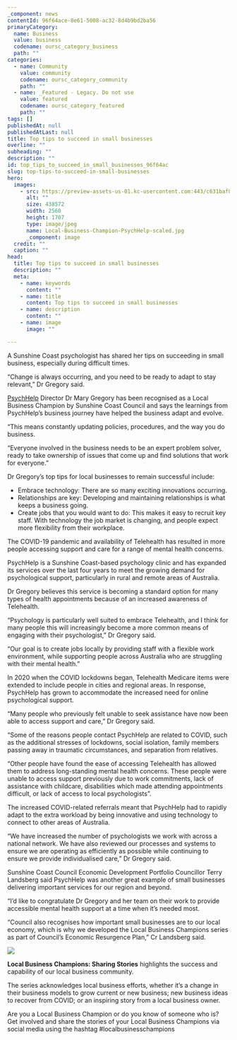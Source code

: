 ```yaml
---
_component: news
contentId: 96f64ace-8e61-5008-ac32-8d4b9bd2ba56
primaryCategory:
  name: Business
  value: business
  codename: oursc_category_business
  path: ""
categories:
  - name: Community
    value: community
    codename: oursc_category_community
    path: ""
  - name: _Featured - Legacy. Do not use
    value: featured
    codename: oursc_category_featured
    path: ""
tags: []
publishedAt: null
publishedAtLast: null
title: Top tips to succeed in small businesses
overline: ""
subheading: ""
description: ""
id: top_tips_to_succeed_in_small_businesses_96f64ac
slug: top-tips-to-succeed-in-small-businesses
hero:
  images:
    - src: https://preview-assets-us-01.kc-usercontent.com:443/c631baf8-1b46-001f-580c-d0001b68b4a8/19c5d5a8-467f-4995-8e82-6744fb56f52a/Local-Business-Champion-PsychHelp-scaled.jpg
      alt: ""
      size: 438572
      width: 2560
      height: 1707
      type: image/jpeg
      name: Local-Business-Champion-PsychHelp-scaled.jpg
      _component: image
  credit: ""
  caption: ""
head:
  title: Top tips to succeed in small businesses
  description: ""
  meta:
    - name: keywords
      content: ""
    - name: title
      content: Top tips to succeed in small businesses
    - name: description
      content: ""
    - name: image
      image: ""

---
```

A Sunshine Coast psychologist has shared her tips on succeeding in small business, especially during difficult times.

“Change is always occurring, and you need to be ready to adapt to stay relevant,” Dr Gregory said.

[PsychHelp](https://www.psychhelp.com.au/)
&#x20;Director Dr Mary Gregory has been recognised as a Local Business Champion by Sunshine Coast Council and says the learnings from PsychHelp’s business journey have helped the business adapt and evolve.

“This means constantly updating policies, procedures, and the way you do business.

“Everyone involved in the business needs to be an expert problem solver, ready to take ownership of issues that come up and find solutions that work for everyone.”

Dr Gregory’s top tips for local businesses to remain successful include:

*   Embrace technology: There are so many exciting innovations occurring.
*   Relationships are key: Developing and maintaining relationships is what keeps a business going.
*   Create jobs that you would want to do: This makes it easy to recruit key staff. With technology the job market is changing, and people expect more flexibility from their workplace. 

The COVID-19 pandemic and availability of Telehealth has resulted in more people accessing support and care for a range of mental health concerns.

PsychHelp is a Sunshine Coast-based psychology clinic and has expanded its services over the last four years to meet the growing demand for psychological support, particularly in rural and remote areas of Australia.

Dr Gregory believes this service is becoming a standard option for many types of health appointments because of an increased awareness of Telehealth.

“Psychology is particularly well suited to embrace Telehealth, and I think for many people this will increasingly become a more common means of engaging with their psychologist,” Dr Gregory said.

“Our goal is to create jobs locally by providing staff with a flexible work environment, while supporting people across Australia who are struggling with their mental health.”

In 2020 when the COVID lockdowns began, Telehealth Medicare items were extended to include people in cities and regional areas. In response, PsychHelp has grown to accommodate the increased need for online psychological support.

“Many people who previously felt unable to seek assistance have now been able to access support and care,” Dr Gregory said.

“Some of the reasons people contact PsychHelp are related to COVID, such as the additional stresses of lockdowns, social isolation, family members passing away in traumatic circumstances, and separation from relatives.

“Other people have found the ease of accessing Telehealth has allowed them to address long-standing mental health concerns. These people were unable to access support previously due to work commitments, lack of assistance with childcare, disabilities which made attending appointments difficult, or lack of access to local psychologists”.

The increased COVID-related referrals meant that PsychHelp had to rapidly adapt to the extra workload by being innovative and using technology to connect to other areas of Australia.

“We have increased the number of psychologists we work with across a national network. We have also reviewed our processes and systems to ensure we are operating as efficiently as possible while continuing to ensure we provide individualised care,” Dr Gregory said. 

Sunshine Coast Council Economic Development Portfolio Councillor Terry Landsberg said PsychHelp was another great example of small businesses delivering important services for our region and beyond.

“I’d like to congratulate Dr Gregory and her team on their work to provide accessible mental health support at a time when it’s needed most.

“Council also recognises how important small businesses are to our local economy, which is why we developed the Local Business Champions series as part of Council’s Economic Resurgence Plan,” Cr Landsberg said.

![](https://preview-assets-us-01.kc-usercontent.com:443/c631baf8-1b46-001f-580c-d0001b68b4a8/6030e2a3-24ee-4058-a53f-8439c17cbb2e/Local-Business-Champions-Social-image-hot-91-1024x512.jpg)

**Local Business Champions: Sharing Stories** highlights the success and capability of our local business community.

The series acknowledges local business efforts, whether it’s a change in their business models to grow current or new business; new business ideas to recover from COVID; or an inspiring story from a local business owner.

Are you a Local Business Champion or do you know of someone who is? Get involved and share the stories of your Local Business Champions via social media using the hashtag #localbusinesschampions

